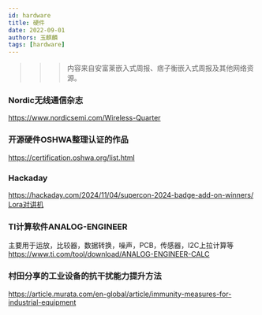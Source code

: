 ```yaml
---
id: hardware
title: 硬件
date: 2022-09-01
authors: 玉麒麟
tags: [hardware]
---
```


<!-- truncate -->


>>>内容来自安富莱嵌入式周报、痞子衡嵌入式周报及其他网络资源。


### Nordic无线通信杂志
https://www.nordicsemi.com/Wireless-Quarter

### 开源硬件OSHWA整理认证的作品
https://certification.oshwa.org/list.html

### Hackaday
https://hackaday.com/2024/11/04/supercon-2024-badge-add-on-winners/
[Lora对讲机](https://hackaday.io/project/198109-sao-lora-walkie-talkie)

### TI计算软件ANALOG-ENGINEER
主要用于运放，比较器，数据转换，噪声，PCB，传感器，I2C上拉计算等
https://www.ti.com/tool/download/ANALOG-ENGINEER-CALC

### 村田分享的工业设备的抗干扰能力提升方法
https://article.murata.com/en-global/article/immunity-measures-for-industrial-equipment

